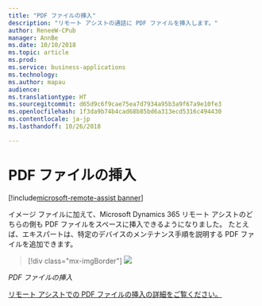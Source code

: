```yaml
---
title: "PDF ファイルの挿入"
description: "リモート アシストの通話に PDF ファイルを挿入します。"
author: ReneeW-CPub
manager: AnnBe
ms.date: 10/10/2018
ms.topic: article
ms.prod: 
ms.service: business-applications
ms.technology: 
ms.author: mapau
audience: 
ms.translationtype: HT
ms.sourcegitcommit: d65d9c6f9cae75ea7d7934a95b3a9f67a9e10fe3
ms.openlocfilehash: 1f3da9b74b4cad68b85bd6a313ecd5316c494430
ms.contentlocale: ja-jp
ms.lasthandoff: 10/26/2018

---
```


# <a name="insert-a-pdf-file"></a>PDF ファイルの挿入

[!include[microsoft-remote-assist banner](../includes/microsoft-remote-assist.md)]

イメージ ファイルに加えて、Microsoft Dynamics 365 リモート アシストのどちらの側も PDF ファイルをスペースに挿入できるようになりました。 たとえば、エキスパートは、特定のデバイスのメンテナンス手順を説明する PDF ファイルを追加できます。

> [!div class="mx-imgBorder"]
> ![](media/5efd9fb3b595f9f4e3aa1725568206ef.jpg)

*PDF ファイルの挿入*


[リモート アシストでの PDF ファイルの挿入の詳細をご覧ください。](https://docs.microsoft.com/dynamics365/mixed-reality/remote-assist/user-guide)


